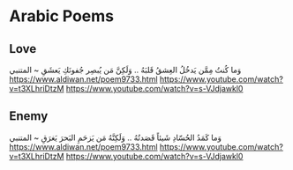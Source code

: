 # Arabic Poems

## Love

وَما كُنتُ مِمَّن يَدخُلُ العِشقُ قَلبَهُ .. وَلَكِنَّ مَن يُبصِر جُفونَكِ يَعشَقِ ~ المتنبي
https://www.aldiwan.net/poem9733.html
https://www.youtube.com/watch?v=t3XLhriDtzM
https://www.youtube.com/watch?v=s-VJdjawkl0

## Enemy

وَما كَمَدُ الحُسّادِ شَيئاً قَصَدتُهُ .. وَلَكِنَّهُ مَن يَزحَمِ البَحرَ يَغرَقِ ~ المتنبي
https://www.aldiwan.net/poem9733.html
https://www.youtube.com/watch?v=t3XLhriDtzM
https://www.youtube.com/watch?v=s-VJdjawkl0


